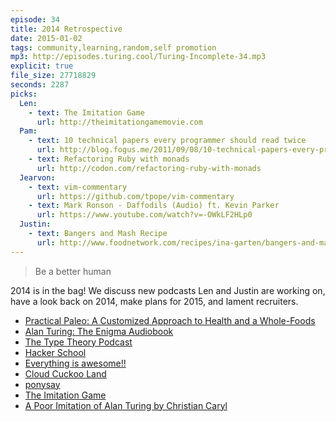 ```yaml
---
episode: 34
title: 2014 Retrospective
date: 2015-01-02
tags: community,learning,random,self promotion
mp3: http://episodes.turing.cool/Turing-Incomplete-34.mp3
explicit: true
file_size: 27718829
seconds: 2287
picks:
  Len:
    - text: The Imitation Game
      url: http://theimitationgamemovie.com
  Pam:
    - text: 10 technical papers every programmer should read twice
      url: http://blog.fogus.me/2011/09/08/10-technical-papers-every-programmer-should-read-at-least-twice/
    - text: Refactoring Ruby with monads
      url: http://codon.com/refactoring-ruby-with-monads
  Jearvon:
    - text: vim-commentary
      url: https://github.com/tpope/vim-commentary
    - text: Mark Ronson - Daffodils (Audio) ft. Kevin Parker
      url: https://www.youtube.com/watch?v=-OWkLF2HLp0
  Justin:
    - text: Bangers and Mash Recipe
      url: http://www.foodnetwork.com/recipes/ina-garten/bangers-and-mash-recipe.html
---
```


> Be a better human

2014 is in the bag! We discuss new podcasts Len and Justin are working on, have a look back on 2014, make plans for 2015, and lament recruiters.

* [Practical Paleo: A Customized Approach to Health and a Whole-Foods](http://www.amazon.com/Practical-Paleo-Customized-Whole-Foods-Lifestyle/dp/1936608758)
* [Alan Turing: The Enigma Audiobook](http://www.audible.com/pd/Bios-Memoirs/Alan-Turing-The-Enigma-Audiobook/B008DGNBQS/ref=a_search_c4_1_1_srTtl?qid=1419992114&sr=1-1)
* [The Type Theory Podcast](http://typetheorypodcast.com/)
* [Hacker School](https://www.hackerschool.com/)
* [Everything is awesome!!](https://www.youtube.com/watch?v=StTqXEQ2l-Y)
* [Cloud Cuckoo Land](http://en.wikipedia.org/wiki/Cloud_cuckoo_land)
* [ponysay](https://github.com/erkin/ponysay)
* [The Imitation Game](http://theimitationgamemovie.com)
* [A Poor Imitation of Alan Turing by Christian Caryl](http://www.nybooks.com/blogs/nyrblog/2014/dec/19/poor-imitation-alan-turing/)

